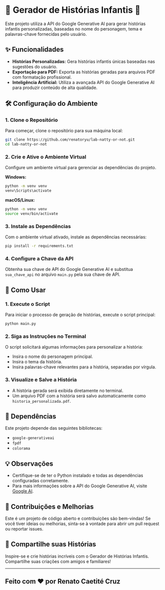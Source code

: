 # 📖 Gerador de Histórias Infantis 📝

Este projeto utiliza a API do Google Generative AI para gerar histórias infantis personalizadas, baseadas no nome do personagem, tema e palavras-chave fornecidas pelo usuário.

## ✨ Funcionalidades

- **Histórias Personalizadas:** Gera histórias infantis únicas baseadas nas sugestões do usuário.
- **Exportação para PDF:** Exporta as histórias geradas para arquivos PDF com formatação profissional.
- **Inteligência Artificial:** Utiliza a avançada API do Google Generative AI para produzir conteúdo de alta qualidade.

## 🛠️ Configuração do Ambiente

### 1. Clone o Repositório

Para começar, clone o repositório para sua máquina local:

```bash
git clone https://github.com/renatoryu/lab-natty-or-not.git
cd lab-natty-or-not
```

### 2. Crie e Ative o Ambiente Virtual

Configure um ambiente virtual para gerenciar as dependências do projeto.

**Windows:**

```bash
python -m venv venv
venv\Scripts\activate
```

**macOS/Linux:**

```bash
python -m venv venv
source venv/bin/activate
```

### 3. Instale as Dependências

Com o ambiente virtual ativado, instale as dependências necessárias:

```bash
pip install -r requirements.txt
```

### 4. Configure a Chave da API

Obtenha sua chave de API do Google Generative AI e substitua `sua_chave_api` no arquivo `main.py` pela sua chave de API.

## 🚀 Como Usar

### 1. Execute o Script

Para iniciar o processo de geração de histórias, execute o script principal:

```bash
python main.py
```

### 2. Siga as Instruções no Terminal

O script solicitará algumas informações para personalizar a história:

- Insira o nome do personagem principal.
- Insira o tema da história.
- Insira palavras-chave relevantes para a história, separadas por vírgula.

### 3. Visualize e Salve a História

- A história gerada será exibida diretamente no terminal.
- Um arquivo PDF com a história será salvo automaticamente como `historia_personalizada.pdf`.

## 🧩 Dependências

Este projeto depende das seguintes bibliotecas:

- `google-generativeai`
- `fpdf`
- `colorama`

## 💡 Observações

- Certifique-se de ter o Python instalado e todas as dependências configuradas corretamente.
- Para mais informações sobre a API do Google Generative AI, visite [Google AI](https://ai.google/).

## 🤝 Contribuições e Melhorias

Este é um projeto de código aberto e contribuições são bem-vindas! Se você tiver ideias ou melhorias, sinta-se à vontade para abrir um pull request ou reportar issues.

## 📢 Compartilhe suas Histórias

Inspire-se e crie histórias incríveis com o Gerador de Histórias Infantis. Compartilhe suas criações com amigos e familiares!



---
**Feito com ❤️ por Renato Caetité Cruz**
---

